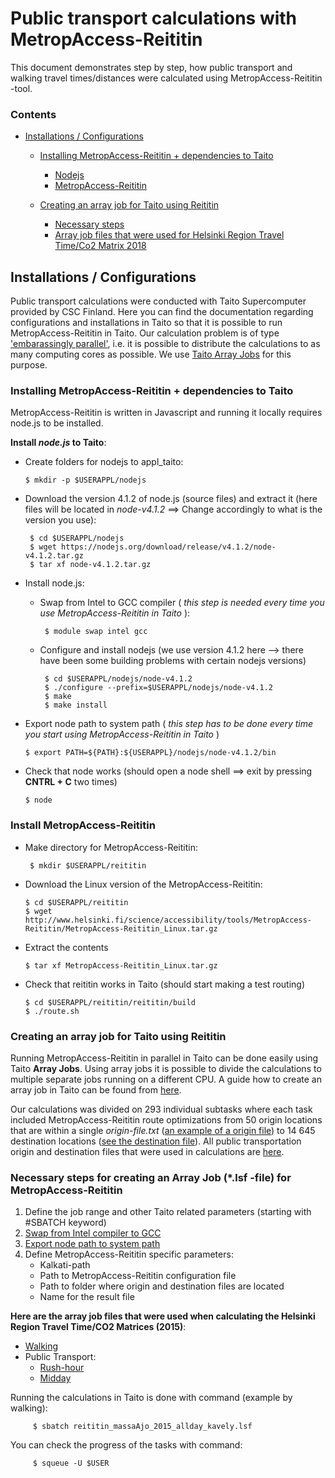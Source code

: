 # Public transport calculations with MetropAccess-Reititin 

This document demonstrates step by step, how public transport and walking travel times/distances were calculated using MetropAccess-Reititin -tool.

### Contents
 - [Installations / Configurations](#installations---configurations)
    - [Installing MetropAccess-Reititin + dependencies to Taito](#installing-metropaccess-reititin--dependencies-to-taito)
        - [Nodejs](#nodejs)
        - [MetropAccess-Reititin](#install-metropaccess-reititin)
    
    - [Creating an array job for Taito using Reititin](#array-job-reititin)
        - [Necessary steps](#necessary-steps)
        - [Array job files that were used for Helsinki Region Travel Time/Co2 Matrix 2018](#array-jobs)

## Installations  / Configurations

Public transport calculations were conducted with Taito Supercomputer provided by CSC Finland. Here you can find the documentation regarding configurations and installations in Taito so that it is possible to run MetropAccess-Reititin in Taito. 
Our calculation problem is of type ['embarassingly parallel'](https://en.wikipedia.org/wiki/Embarrassingly_parallel), i.e. it is possible to distribute the calculations to as many computing cores as possible. We use [Taito Array Jobs](https://research.csc.fi/taito-array-jobs) for this purpose. 

### Installing MetropAccess-Reititin + dependencies to Taito

MetropAccess-Reititin is written in Javascript and running it locally requires node.js to be installed.  

<a name='nodejs'></a> **Install *node.js* to Taito**:

   - Create folders for nodejs to appl_taito:
   
         $ mkdir -p $USERAPPL/nodejs
         
   - Download the version 4.1.2 of node.js (source files) and extract it (here files will be located in *node-v4.1.2* ==> Change accordingly to what is the version you use):
          
          $ cd $USERAPPL/nodejs
          $ wget https://nodejs.org/download/release/v4.1.2/node-v4.1.2.tar.gz
          $ tar xf node-v4.1.2.tar.gz
                      
   - Install node.js:
   
      - <a name='swap'></a>Swap from Intel to GCC compiler ( *this step is needed every time you use MetropAccess-Reititin in Taito* ):
            
             $ module swap intel gcc
            
      - Configure and install nodejs (we use version 4.1.2 here --> there have been some building problems with certain nodejs versions)
      
             $ cd $USERAPPL/nodejs/node-v4.1.2
             $ ./configure --prefix=$USERAPPL/nodejs/node-v4.1.2
             $ make
             $ make install
           
   - <a name='node-path'></a>Export node path to system path ( *this step has to be done every time you start using MetropAccess-Reititin in Taito* )
   
         $ export PATH=${PATH}:${USERAPPL}/nodejs/node-v4.1.2/bin
          
   - Check that node works (should open a node shell ==> exit by pressing **CNTRL + C** two times)
     
         $ node
       
### Install MetropAccess-Reititin

  - Make directory for MetropAccess-Reititin:
        
         $ mkdir $USERAPPL/reititin
       
  - Download the Linux version of the MetropAccess-Reititin:
  
        $ cd $USERAPPL/reititin
        $ wget http://www.helsinki.fi/science/accessibility/tools/MetropAccess-Reititin/MetropAccess-Reititin_Linux.tar.gz
         
  - Extract the contents
         
        $ tar xf MetropAccess-Reititin_Linux.tar.gz
         
  - Check that reititin works in Taito (should start making a test routing) 
  
        $ cd $USERAPPL/reititin/reititin/build
        $ ./route.sh
      

### Creating an array job for Taito using Reititin

Running MetropAccess-Reititin in parallel in Taito can be done easily using Taito **Array Jobs**.
Using array jobs it is possible to divide the calculations to multiple separate jobs running on a different CPU. 
A guide how to create an array job in Taito can be found from [here](https://research.csc.fi/taito-array-jobs).   

Our calculations was divided on 293 individual subtasks where each task included MetropAccess-Reititin route optimizations from 50 origin locations that are within a single *origin-file.txt*
([an example of a origin file](../../data/PT/Subsets/1_Matrix2015_Origs_WGS84.txt)) to 14 645 destination locations ([see the destination file](../../data/PT/destPoints.txt)).
All public transportation origin and destination files that were used in calculations are [here](../../data/PT/). 

### Necessary steps for creating an Array Job (\*.lsf -file) for MetropAccess-Reititin

  1. Define the job range and other Taito related parameters (starting with #SBATCH keyword)
  2. [Swap from Intel compiler to GCC](#swap)
  3. [Export node path to system path](#node-path)
  4. Define MetropAccess-Reititin specific parameters:
     - Kalkati-path
     - Path to MetropAccess-Reititin configuration file
     - Path to folder where origin and destination files are located
     - Name for the result file
     
<a name='array-jobs'></a>**Here are the array job files that were used when calculating the Helsinki Region Travel Time/CO2 Matrices (2015)**:

  - [Walking](reititin_massaAjo_2015_allday_kavely.lsf)
  - Public Transport:
      - [Rush-hour](reititin_massaAjo_2015_rushhour_joukkoliikenne.lsf)
      - [Midday](reititin_massaAjo_2015_midday_joukkoliikenne.lsf)
  
    
Running the calculations in Taito is done with command (example by walking):

         $ sbatch reititin_massaAjo_2015_allday_kavely.lsf
      

You can check the progress of the tasks with command:


         $ squeue -U $USER



